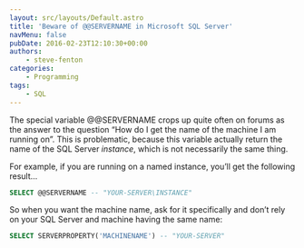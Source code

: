 ```yaml
---
layout: src/layouts/Default.astro
title: 'Beware of @@SERVERNAME in Microsoft SQL Server'
navMenu: false
pubDate: 2016-02-23T12:10:30+00:00
authors:
    - steve-fenton
categories:
    - Programming
tags:
    - SQL
---
```


The special variable @@SERVERNAME crops up quite often on forums as the answer to the question “How do I get the name of the machine I am running on”. This is problematic, because this variable actually return the name of the SQL Server *instance*, which is not necessarily the same thing.

For example, if you are running on a named instance, you’ll get the following result…

```sql
SELECT @@SERVERNAME -- "YOUR-SERVER\INSTANCE"
```

So when you want the machine name, ask for it specifically and don’t rely on your SQL Server and machine having the same name:

```sql
SELECT SERVERPROPERTY('MACHINENAME') -- "YOUR-SERVER"
```